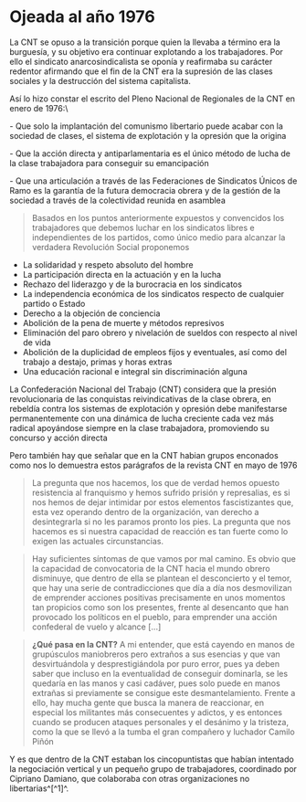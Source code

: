 # Ojeada al año 1976

La CNT se opuso a la transición porque quien la llevaba a término era la
burguesía, y su objetivo era continuar explotando a los trabajadores.
Por ello el sindicato anarcosindicalista se oponía y reafirmaba su
carácter redentor afirmando que el fin de la CNT era la supresión de las
clases sociales y la destrucción del sistema capitalista.

Así lo hizo constar el escrito del Pleno Nacional de Regionales de la
CNT en enero de 1976:\

\- Que solo la implantación del comunismo libertario puede acabar con la
sociedad de clases, el sistema de explotación y la opresión que la
origina

\- Que la acción directa y antiparlamentaria es el único método de lucha
de la clase trabajadora para conseguir su emancipación

\- Que una articulación a través de las Federaciones de Sindicatos
Únicos de Ramo es la garantía de la futura democracia obrera y de la
gestión de la sociedad a través de la colectividad reunida en asamblea

> Basados en los puntos anteriormente expuestos y convencidos los
> trabajadores que debemos luchar en los sindicatos libres e
> independientes de los partidos, como único medio para alcanzar la
> verdadera Revolución Social proponemos

-   La solidaridad y respeto absoluto del hombre
-   La participación directa en la actuación y en la lucha
-   Rechazo del liderazgo y de la burocracia en los sindicatos
-   La independencia económica de los sindicatos respecto de cualquier
    partido o Estado
-   Derecho a la objeción de conciencia
-   Abolición de la pena de muerte y métodos represivos
-   Eliminación del paro obrero y nivelación de sueldos con respecto al
    nivel de vida
-   Abolición de la duplicidad de empleos fijos y eventuales, así como
    del trabajo a destajo, primas y horas extras
-   Una educación racional e integral sin discriminación alguna

La Confederación Nacional del Trabajo (CNT) considera que la presión
revolucionaria de las conquistas reivindicativas de la clase obrera, en
rebeldía contra los sistemas de explotación y opresión debe manifestarse
permanentemente con una dinámica de lucha creciente cada vez más radical
apoyándose siempre en la clase trabajadora, promoviendo su concurso y
acción directa

Pero también hay que señalar que en la CNT habian grupos enconados como
nos lo demuestra estos parágrafos de la revista CNT en mayo de 1976

> La pregunta que nos hacemos, los que de verdad hemos opuesto
> resistencia al franquismo y hemos sufrido prisión y represalias, es si
> nos hemos de dejar intimidar por estos elementos fascistizantes que,
> esta vez operando dentro de la organización, van derecho a
> desintegrarla si no les paramos pronto los pies. La pregunta que nos
> hacemos es si nuestra capacidad de reacción es tan fuerte como lo
> exigen las actuales circunstancias.

> Hay suficientes síntomas de que vamos por mal camino. Es obvio que la
> capacidad de convocatoria de la CNT hacia el mundo obrero disminuye,
> que dentro de ella se plantean el desconcierto y el temor, que hay una
> serie de contradicciones que día a día nos desmovilizan de emprender
> acciones positivas precisamente en unos momentos tan propicios como
> son los presentes, frente al desencanto que han provocado los
> políticos en el pueblo, para emprender una acción confederal de vuelo
> y alcance \[...\]

> **¿Qué pasa en la CNT?** A mi entender, que está cayendo en manos de
> grupúsculos maniobreros pero extraños a sus esencias y que van
> desvirtuándola y desprestigiándola por puro error, pues ya deben saber
> que incluso en la eventualidad de conseguir dominarla, se les quedaría
> en las manos y casi cadáver, pues solo puede en manos extrañas si
> previamente se consigue este desmantelamiento. Frente a ello, hay
> mucha gente que busca la manera de reaccionar, en especial los
> militantes más consecuentes y adictos, y es entonces cuando se
> producen ataques personales y el desánimo y la tristeza, como la que
> se llevó a la tumba el gran compañero y luchador Camilo Piñón

Y es que dentro de la CNT estaban los cincopuntistas que habían
intentado la negociación vertical y un pequeño grupo de trabajadores,
coordinado por Cipriano Damiano, que colaboraba con otras organizaciones
no libertarias^[^1]^.

